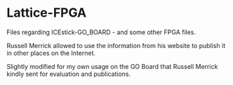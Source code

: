 # Lattice-FPGA
Files regarding ICEstick-GO_BOARD   -   and some other FPGA files.

Russell Merrick allowed to use the information from his website 
to publish it in other places on the Internet.

Slightly modified for my own usage
on the GO Board that Russell Merrick kindly sent for evaluation and publications. 
